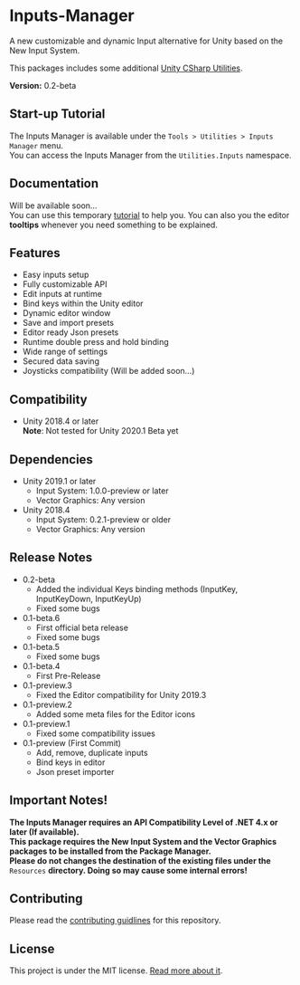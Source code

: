 # Inputs-Manager
A new customizable and dynamic Input alternative for Unity based on the New Input System.

This packages includes some additional [Unity CSharp Utilities](https://www.github.com/mediamax07/Unity-CSharp-Utilities).

**Version:** 0.2-beta

## Start-up Tutorial
The Inputs Manager is available under the `Tools > Utilities > Inputs Manager` menu.<br/>
You can access the Inputs Manager from the `Utilities.Inputs` namespace.

## Documentation
Will be available soon...<br/>
You can use this temporary [tutorial](https://youtu.be/oZlrqwAjiqQ) to help you. You can also you the editor **tooltips** whenever you need something to be explained.

## Features
- Easy inputs setup
- Fully customizable API
- Edit inputs at runtime
- Bind keys within the Unity editor
- Dynamic editor window
- Save and import presets
- Editor ready Json presets
- Runtime double press and hold binding
- Wide range of settings
- Secured data saving
- Joysticks compatibility (Will be added soon...)

## Compatibility
- Unity 2018.4 or later<br/>
<b>Note</b>: Not tested for Unity 2020.1 Beta yet

## Dependencies
- Unity 2019.1 or later
	- Input System: 1.0.0-preview or later
	- Vector Graphics: Any version
- Unity 2018.4
	- Input System: 0.2.1-preview or older
	- Vector Graphics: Any version

## Release Notes
- 0.2-beta
	- Added the individual Keys binding methods (InputKey, InputKeyDown, InputKeyUp)
	- Fixed some bugs
- 0.1-beta.6
	- First official beta release
	- Fixed some bugs
- 0.1-beta.5
	- Fixed some bugs
- 0.1-beta.4
	- First Pre-Release
- 0.1-preview.3
	- Fixed the Editor compatibility for Unity 2019.3
- 0.1-preview.2
	- Added some meta files for the Editor icons
- 0.1-preview.1
	- Fixed some compatibility issues
- 0.1-preview (First Commit)
	- Add, remove, duplicate inputs
	- Bind keys in editor
	- Json preset importer

## Important Notes!
**The Inputs Manager requires an API Compatibility Level of .NET 4.x or later (If available).<br/>
This package requires the New Input System and the Vector Graphics packages to be installed from the Package Manager.<br/>
Please do not changes the destination of the existing files under the** `Resources` **directory. Doing so may cause some internal errors!**

## Contributing
Please read the [contributing guidlines](https://github.com/mediamax07/Inputs-Manager/blob/master/CONTRIBUTING.md) for this repository.

## License
This project is under the MIT license. [Read more about it](https://github.com/mediamax07/Inputs-Manager/blob/master/LICENSE.md).
